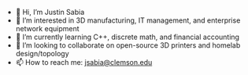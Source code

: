- 👋 Hi, I’m Justin Sabia
- 👀 I’m interested in 3D manufacturing, IT management, and enterprise network equipment
- 🌱 I’m currently learning C++, discrete math, and financial accounting
- 💞️ I’m looking to collaborate on open-source 3D printers and homelab design/topology
- 📫 How to reach me: jsabia@clemson.edu

<!---
jsabiaS/jsabiaS is a ✨ special ✨ repository because its `README.md` (this file) appears on your GitHub profile.
You can click the Preview link to take a look at your changes.
--->
